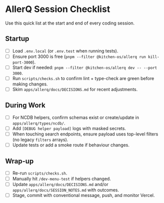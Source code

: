# AllerQ Session Checklist

Use this quick list at the start and end of every coding session.

## Startup
- [ ] Load `.env.local` (or `.env.test` when running tests).
- [ ] Ensure port 3000 is free (`pnpm --filter @kitchen-os/allerq run kill-port-3000`).
- [ ] Start dev if needed: `pnpm --filter @kitchen-os/allerq dev -- --port 3000`.
- [ ] Run `scripts/checks.sh` to confirm lint + type-check are green before making changes.
- [ ] Skim `apps/allerq/docs/DECISIONS.md` for recent adjustments.

## During Work
- [ ] For NCDB helpers, confirm schemas exist or create/update in `apps/allerq/types/ncdb/`.
- [ ] Add `[DEBUG helper payload]` logs with masked secrets.
- [ ] When touching search endpoints, ensure payload uses top-level filters (no legacy `filters` arrays).
- [ ] Update tests or add a smoke route if behaviour changes.

## Wrap-up
- [ ] Re-run `scripts/checks.sh`.
- [ ] Manually hit `/dev-menu-test` if helpers changed.
- [ ] Update `apps/allerq/docs/DECISIONS.md` and/or `apps/allerq/docs/SESSION_NOTES.md` with outcomes.
- [ ] Stage, commit with conventional message, push, and monitor Vercel.
